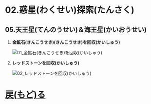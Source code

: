 # 02.惑星(わくせい)探索(たんさく)

## 05.天王星(てんのうせい)＆海王星(かいおうせい)

1. **金鉱石(きんこうせき)(きんこうせき)を回収(かいしゅう)**

	![01_金鉱石(きんこうせき)を回収(かいしゅう)](01_金鉱石(きんこうせき)を回収(かいしゅう).png "01_金鉱石(きんこうせき)を回収(かいしゅう)")

1. **レッドストーンを回収(かいしゅう)**

	![02_レッドストーンを回収(かいしゅう)](02_レッドストーンを回収(かいしゅう).png "02_レッドストーンを回収(かいしゅう)")

# [戻(もど)る](../block02.html)